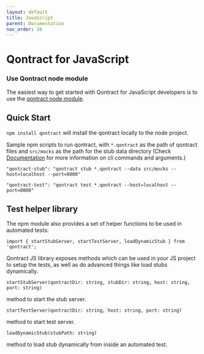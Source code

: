 ```yaml
---
layout: default
title: JavaScript
parent: Documentation
nav_order: 16
---
```

Qontract for JavaScript
==============

### Use Qontract node module

The easiest way to get started with Qontract for JavaScript developers is to use the [qontract node module](https://www.npmjs.com/package/qontract).

## Quick Start
```npm install qontract```  will install the qontract locally to the node project.

Sample npm scripts to run qontract, with `*.qontract` as the path of qontract files and `src/mocks` as the path for the stub data directory (Check [Documentation](https://qontract.run/documentation.html) for more information on cli commands and arguments.)

`"qontract-stub": "qontract stub *.qontract --data src/mocks --host=localhost --port=8000"`

`"qontract-test": "qontract test *.qontract --host=localhost --port=8000"`

## Test helper library

The npm module also provides a set of helper functions to be used in automated tests:

`import { startStubServer, startTestServer, loadDynamicStub } from 'qontract';`

Qontract JS library exposes methods which can be used in your JS project to setup the tests, as well as do advanced things like load stubs dynamically.


`startStubServer(qontractDir: string, stubDir: string, host: string, port: string)`

method to start the stub server.

`startTestServer(qontractDir: string, host: string, port: string)`

method to start test server.

`loadDynamicStub(stubPath: string)`

method to load stub dynamically from inside an automated test.

